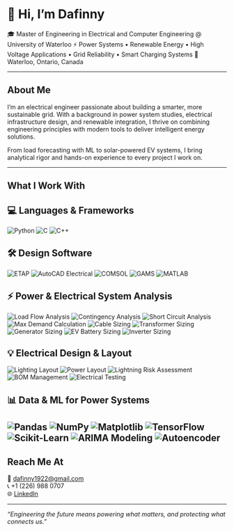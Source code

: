 # 👋 Hi, I’m Dafinny 

🎓 Master of Engineering in Electrical and Computer Engineering @ University of Waterloo
⚡ Power Systems • Renewable Energy • High Voltage Applications • Grid Reliability • Smart Charging Systems
📍 Waterloo, Ontario, Canada

---

## About Me

I’m an electrical engineer passionate about building a smarter, more sustainable grid.
With a background in power system studies, electrical infrastructure design, and renewable integration, I thrive on combining engineering principles with modern tools to deliver intelligent energy solutions.

From load forecasting with ML to solar-powered EV systems, I bring analytical rigor and hands-on experience to every project I work on.

---

## What I Work With

## 💻 **Languages & Frameworks**
![Python](https://img.shields.io/badge/Python-3776AB?style=flat-square&logo=python&logoColor=white)
![C](https://img.shields.io/badge/C-00599C?style=flat-square&logo=c&logoColor=white)
![C++](https://img.shields.io/badge/C++-00599C?style=flat-square&logo=c%2B%2B&logoColor=white)

## 🛠️ **Design Software**
![ETAP](https://img.shields.io/badge/ETAP-E53935?style=flat-square)
![AutoCAD Electrical](https://img.shields.io/badge/AutoCAD%20(Electrical)-0D47A1?style=flat-square)
![COMSOL](https://img.shields.io/badge/COMSOL-1976D2?style=flat-square)
![GAMS](https://img.shields.io/badge/GAMS-512DA8?style=flat-square)
![MATLAB](https://img.shields.io/badge/MATLAB-0076A8?style=flat-square)

## ⚡ **Power & Electrical System Analysis**
![Load Flow Analysis](https://img.shields.io/badge/Load%20Flow%20Analysis-388E3C?style=flat-square)
![Contingency Analysis](https://img.shields.io/badge/Contingency%20Analysis-388E3C?style=flat-square)
![Short Circuit Analysis](https://img.shields.io/badge/Short%20Circuit%20Analysis-D32F2F?style=flat-square)
![Max Demand Calculation](https://img.shields.io/badge/Max%20Demand%20Calculation-F57C00?style=flat-square)
![Cable Sizing](https://img.shields.io/badge/Cable%20Sizing-FF8F00?style=flat-square)
![Transformer Sizing](https://img.shields.io/badge/Transformer%20Sizing-0288D1?style=flat-square)
![Generator Sizing](https://img.shields.io/badge/Generator%20Sizing-039BE5?style=flat-square)
![EV Battery Sizing](https://img.shields.io/badge/EV%20Battery%20Sizing-43A047?style=flat-square)
![Inverter Sizing](https://img.shields.io/badge/Inverter%20Sizing-00796B?style=flat-square)

## 💡 **Electrical Design & Layout**
![Lighting Layout](https://img.shields.io/badge/Lighting%20Layout-FBC02D?style=flat-square)
![Power Layout](https://img.shields.io/badge/Power%20Layout-FBC02D?style=flat-square)
![Lightning Risk Assessment](https://img.shields.io/badge/Lightning%20Risk%20Assessment-FF7043?style=flat-square)
![BOM Management](https://img.shields.io/badge/BOM%20Management-546E7A?style=flat-square)
![Electrical Testing](https://img.shields.io/badge/Electrical%20Testing-1E88E5?style=flat-square)

## 📊 **Data & ML for Power Systems**
![Pandas](https://img.shields.io/badge/Pandas-150458?style=flat-square)
![NumPy](https://img.shields.io/badge/NumPy-013243?style=flat-square)
![Matplotlib](https://img.shields.io/badge/Matplotlib-1565C0?style=flat-square)
![TensorFlow](https://img.shields.io/badge/TensorFlow-FF6F00?style=flat-square)
![Scikit-Learn](https://img.shields.io/badge/Scikit--Learn-F9A825?style=flat-square)
![ARIMA Modeling](https://img.shields.io/badge/ARIMA%20Modeling-6A1B9A?style=flat-square)
![Autoencoder](https://img.shields.io/badge/Autoencoder-4A148C?style=flat-square)
---

## Reach Me At

📧 [dafinny1922@gmail.com](mailto:dafinny1922@gmail.com)  
📞 +1 (226) 988 0707  
🌐 [LinkedIn](https://www.linkedin.com/in/dafinny-thanigaivel-298572245/)

---

_“Engineering the future means powering what matters, and protecting what connects us.”_ 
